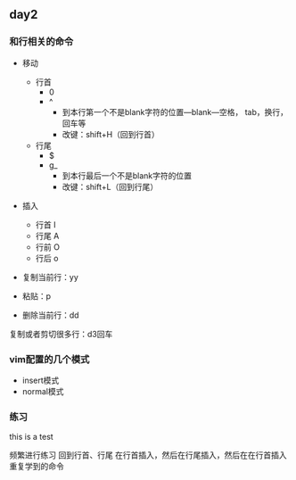 ## day2
### 和行相关的命令
- 移动
  - 行首 
    - 0
    - ^ 
      - 到本⾏第⼀个不是blank字符的位置—blank—空格， tab，换⾏，回⻋等
      - 改键：shift+H（回到行首）
  - 行尾
    - $
    - g_
      - 到本行最后一个不是blank字符的位置
      - 改键：shift+L（回到行尾）

- 插入
  - 行首 I
  - 行尾 A
  - 行前 O
  - 行后 o

- 复制当前行：yy
- 粘贴：p
- 删除当前行：dd

复制或者剪切很多行：d3回车


### vim配置的几个模式
- insert模式
- normal模式

### 练习

this is a test

频繁进行练习
回到行首、行尾
在行首插入，然后在行尾插入，然后在在行首插入
重复学到的命令






















